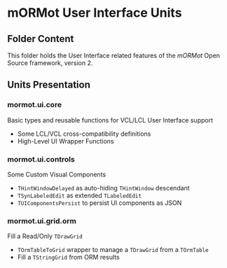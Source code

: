 # mORMot User Interface Units

## Folder Content

This folder holds the User Interface related features of the *mORMot* Open Source framework, version 2.


## Units Presentation

### mormot.ui.core

Basic types and reusable functions for VCL/LCL User Interface support
- Some LCL/VCL cross-compatibility definitions
- High-Level UI Wrapper Functions

### mormot.ui.controls

Some Custom Visual Components
- `THintWindowDelayed` as auto-hiding `THintWindow` descendant
- `TSynLabeledEdit` as extended `TLabeledEdit`
- `TUIComponentsPersist` to persist UI components as JSON

### mormot.ui.grid.orm

Fill a Read/Only `TDrawGrid`
- `TOrmTableToGrid` wrapper to manage a `TDrawGrid` from a `TOrmTable`
- Fill a `TStringGrid` from ORM results
